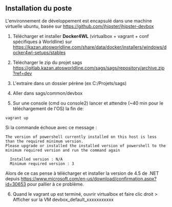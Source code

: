 ## Installation du poste

L'environnement de développement est encapsulé dans une machine virtuelle ubuntu, basée sur
https://github.com/jhipster/jhipster-devbox

1. Télécharger et installer **Docker4WL** (virtualbox + vagrant + conf spécifiques à Worldline) sur https://kazan.atosworldline.com/share/data/docker/installers/windows/docker4wl-setups/stables

2. Télécharger le zip du projet sags https://gitlab.kazan.atosworldline.com/sags/sags/repository/archive.zip?ref=dev

3. L'extraire dans un dossier pérène (ex C:/Projets/sags)

4. Aller dans sags/common/devbox

5. Sur une console (cmd ou console2) lancer et attendre (~40 min pour le téléchargement de l'OS) la fin de:
```
vagrant up
```
Si la commande échoue avec ce message : 
````
The version of powershell currently installed on this host is less than the required minimum version. 
Please upgrade or installed the installed version of powershell to the minimum required version and run the command again

  Installed version : N/A
  Minimum required version : 3
````

Alors de ce cas pense à télécharger et installer la version de 4.5 de .NET depuis https://www.microsoft.com/en-us/download/confirmation.aspx?id=30653 pour pallier à ce problème.

6. Quand le vagrant up est terminé, ouvrir virtualbox et faire clic droit > Afficher sur la VM devbox_default_xxxxxxxxxxx
